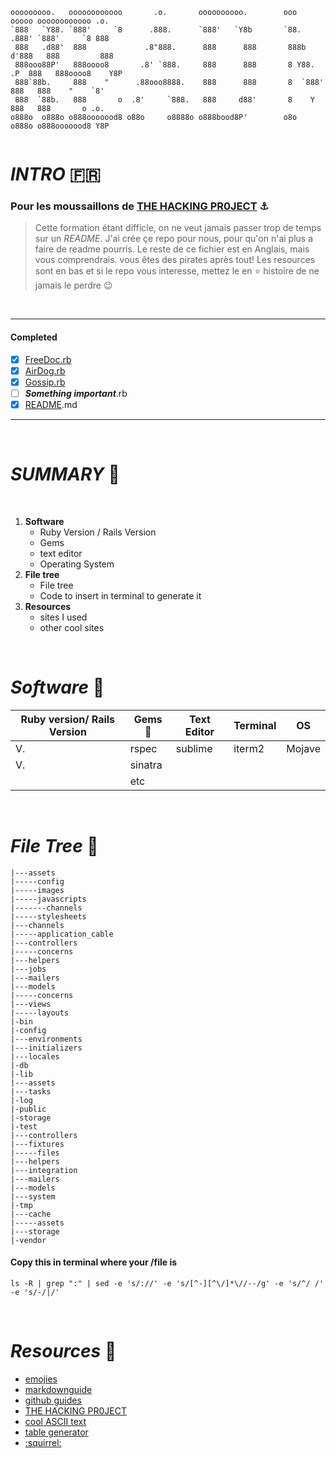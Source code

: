 
```
ooooooooo.   oooooooooooo       .o.       oooooooooo.        ooo        ooooo oooooooooooo .o. 
`888   `Y88. `888'     `8      .888.      `888'   `Y8b       `88.       .888' `888'     `8 888 
 888   .d88'  888             .8"888.      888      888       888b     d'888   888         888 
 888ooo88P'   888oooo8       .8' `888.     888      888       8 Y88. .P  888   888oooo8    Y8P 
 888`88b.     888    "      .88ooo8888.    888      888       8  `888'   888   888    "    `8' 
 888  `88b.   888       o  .8'     `888.   888     d88'       8    Y     888   888       o .o. 
o888o  o888o o888ooooood8 o88o     o8888o o888bood8P'        o8o        o888o o888ooooood8 Y8P 
                                                                                               
```

# ___INTRO___ :fr:

### Pour les moussaillons de [THE HACKING PR0JECT](https://www.thehackingproject.org) :anchor:
>Cette formation étant difficle, on ne veut jamais passer trop de temps sur un *README*.
>J'ai crée çe repo pour nous, pour qu'on n'ai plus a faire de readme pourris.
>Le reste de ce fichier est en Anglais, mais vous comprendrais. vous êtes des pirates après tout!
>Les resources sont en bas et si le repo vous interesse, mettez le en :star: histoire de ne jamais le perdre :wink:
</br>

-------------------------------------------------------

#### **Completed**

- [x] [FreeDoc.rb](https://www.google.com/url?sa=i&rct=j&q=&esrc=s&source=images&cd=&ved=2ahUKEwi2sqqO6u7jAhVCzoUKHacjD4EQjRx6BAgBEAQ&url=https%3A%2F%2Fgiphy.com%2Fexplore%2Fdoctor&psig=AOvVaw1Qk1hLX9dYieC6BcXNqkUR&ust=1565200960886529)
- [x] [AirDog.rb](https://www.google.com/url?sa=i&rct=j&q=&esrc=s&source=images&cd=&ved=2ahUKEwi4ndea6e7jAhUKTBoKHa9MAgIQjRx6BAgBEAQ&url=https%3A%2F%2Fimgur.com%2Fgallery%2FyTxGNrN%2Fcomment%2F169462044&psig=AOvVaw0Vb1ZQHML6-8p9EUIKdWKc&ust=1565200718162405)
- [x] [Gossip.rb](https://www.google.com/url?sa=i&rct=j&q=&esrc=s&source=images&cd=&ved=2ahUKEwicjfuz6e7jAhVNzYUKHe_0DWYQjRx6BAgBEAQ&url=https%3A%2F%2Fwww.tumblr.com%2Ftagged%2Fkelly%2Bshoes&psig=AOvVaw39Js45Gqq6MpH-Plxf1QVb&ust=1565200761039258)
- [ ] ___Something important___.rb
- [x] [README](https://github.com/MelvynSwingler/README.Template/blob/master/README.md).md

________________________________________________________
</br>

# ___SUMMARY___ :book:

</br>

1. **Software**
    - Ruby Version / Rails Version
    - Gems
    - text editor
    - Operating System
1. **File tree**
    - File tree
    - Code to insert in terminal to generate it
1. **Resources**
    - sites I used
    - other cool sites

</br>

# ___Software___ :robot:

| Ruby version/ Rails Version  | Gems :gem: |  Text Editor |  Terminal |  OS |
|---|---|---|---|---|
| V.  | rspec  | sublime  |  iterm2 | Mojave  |
| V.  | sinatra  |   |   |   |
|   | etc  |   |   |   |

</br>

# ___File Tree___ :cactus:

 ```|-app
 |---assets
 |-----config
 |-----images
 |-----javascripts
 |-------channels
 |-----stylesheets
 |---channels
 |-----application_cable
 |---controllers
 |-----concerns
 |---helpers
 |---jobs
 |---mailers
 |---models
 |-----concerns
 |---views
 |-----layouts
 |-bin
 |-config
 |---environments
 |---initializers
 |---locales
 |-db
 |-lib
 |---assets
 |---tasks
 |-log
 |-public
 |-storage
 |-test
 |---controllers
 |---fixtures
 |-----files
 |---helpers
 |---integration
 |---mailers
 |---models
 |---system
 |-tmp
 |---cache
 |-----assets
 |---storage
 |-vendor
 ```

#### Copy this in terminal where your /file is
```
ls -R | grep ":" | sed -e 's/://' -e 's/[^-][^\/]*\//--/g' -e 's/^/ /' -e 's/-/|/'
```
</br>

# ___Resources___ :space_invader:

- [emojies](https://github.com/ikatyang/emoji-cheat-sheet/blob/master/README.md)
- [markdownguide](https://www.markdownguide.org)
- [github guides](https://guides.github.com/features/mastering-markdown/)
- [THE HACKING PR0JECT](https://www.thehackingproject.org)
- [cool ASCII text](http://patorjk.com/software/taag/#p=testall&f=ANSI%20Shadow&t=FUCK%20YEAH)
- [table generator](http://www.tablesgenerator.com/markdown_tables)
- [:squirrel:](https://www.youtube.com/watch?v=N3ie1Vt9WA0)
